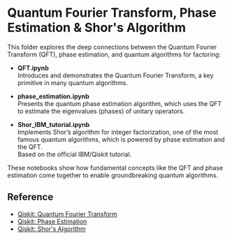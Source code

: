 # Quantum Fourier Transform, Phase Estimation & Shor's Algorithm

This folder explores the deep connections between the Quantum Fourier Transform (QFT), phase estimation, and quantum algorithms for factoring:

- **QFT.ipynb**  
  Introduces and demonstrates the Quantum Fourier Transform, a key primitive in many quantum algorithms.

- **phase_estimation.ipynb**  
  Presents the quantum phase estimation algorithm, which uses the QFT to estimate the eigenvalues (phases) of unitary operators.  

- **Shor_IBM_tutorial.ipynb**  
  Implements Shor’s algorithm for integer factorization, one of the most famous quantum algorithms, which is powered by phase estimation and the QFT.  
  Based on the official IBM/Qiskit tutorial.

These notebooks show how fundamental concepts like the QFT and phase estimation come together to enable groundbreaking quantum algorithms.

## Reference

- [Qiskit: Quantum Fourier Transform](https://learning.quantum.ibm.com/course/fundamentals-of-quantum-algorithms/phase-estimation-and-factoring#quantum-fourier-transform)
- [Qiskit: Phase Estimation](https://learning.quantum.ibm.com/course/fundamentals-of-quantum-algorithms/phase-estimation-and-factoring)
- [Qiskit: Shor's Algorithm](https://learning.quantum.ibm.com/course/fundamentals-of-quantum-algorithms/phase-estimation-and-factoring#shors-algorithm)
